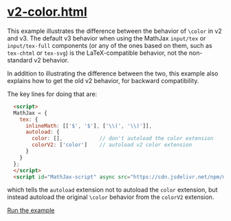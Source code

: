 # [v2-color.html](https://mathjax.github.io/MathJax-demos-web/v2-color.html)

This example illustrates the difference between the behavior of `\color` in v2 and v3.  The default v3 behavior when using the MathJax `input/tex` or `input/tex-full` components (or any of the ones based on them, such as `tex-chtml` or `tex-svg`) is the LaTeX-compatible behavior, not the non-standard v2 behavior.

In addition to illustrating the difference between the two, this example also explains how to get the old v2 behavior, for backward compatibility.

The key lines for doing that are:

``` html
  <script>
  MathJax = {
    tex: {
      inlineMath: [['$', '$'], ['\\(', '\\)']],
      autoload: {
        color: [],            // don't autoload the color extension
        colorV2: ['color']    // autoload v2 color extension
      }
    }
  };
  </script>
  <script id="MathJax-script" async src="https://cdn.jsdelivr.net/npm/mathjax@3/es5/tex-chtml.js"></script>
```

which tells the `autoload` extension not to autoload the `color` extension, but instead autoload the original `\color` behavior from the `colorV2` extension.

[Run the example](https://mathjax.github.io/MathJax-demos-web/v2-color.html)
